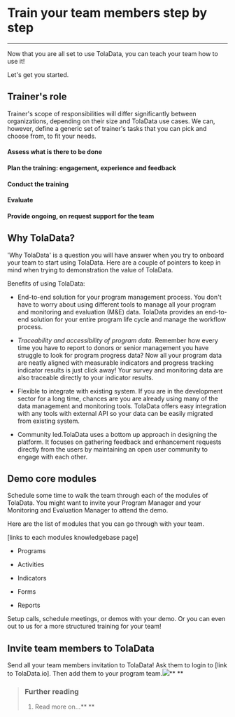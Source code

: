 # Train your team members step by step

---

Now that you are all set to use TolaData, you can teach your team how to use it!

Let's get you started.

## Trainer's role

Trainer's scope of responsibilities will differ significantly between organizations, depending on their size and TolaData use cases. We can, however, define a generic set of trainer's tasks that you can pick and choose from, to fit your needs.

#### Assess what is there to be done

#### Plan the training: engagement, experience and feedback

#### Conduct the training

#### Evaluate

#### Provide ongoing, on request support for the team

## Why TolaData?

'Why TolaData' is a question you will have answer when you try to onboard your team to start using TolaData. Here are a couple of pointers to keep in mind when trying to demonstration the value of TolaData.

Benefits of using TolaData:

* End-to-end solution for your program management process. You don't have to worry about using different tools to manage all your program and monitoring and evaluation \(M&E\) data. TolaData provides an end-to-end solution for your entire program life cycle and manage the workflow process.

* _Traceability and accessibility of program data._ Remember how every time you have to report to donors or senior management you have struggle to look for program progress data? Now all your program data are neatly aligned with measurable indicators and progress tracking indicator results is just click away! Your survey and monitoring data are also traceable directly to your indicator results.

* Flexible to integrate with existing system. If you are in the development sector for a long time, chances are you are already using many of the data management and monitoring tools. TolaData offers easy integration with any tools with external API so your data can be easily migrated from existing system.

* Community led.TolaData uses a bottom up approach in designing the platform. It focuses on gathering feedback and enhancement requests directly from the users by maintaining an open user community to engage with each other.

## Demo core modules

Schedule some time to walk the team through each of the modules of TolaData. You might want to invite your Program Manager and your Monitoring and Evaluation Manager to attend the demo.

Here are the list of modules that you can go through with your team.

\[links to each modules knowledgebase page\]

* Programs

* Activities

* Indicators

* Forms

* Reports

Setup calls, schedule meetings, or demos with your demo. Or you can even out to us for a more structured training for your team!

## Invite team members to TolaData

Send all your team members invitation to TolaData! Ask them to login to \[link to TolaData.io\]. Then add them to your program team.![](https://lh5.googleusercontent.com/dlcMO2saPUIteNPySlkfjzMpmJh0pETReabxlclYiHx49Y0WWis0doH5Z4Kvkzg5_9cE0olcEGMCauwkN9s9yO7O8SLa4iqsz6GJXYsmA2NPMmUVJAhDDPEOrGFND2FNSKzN6o7j)**
**

> ### Further reading
>
> 1. Read more on...** **






